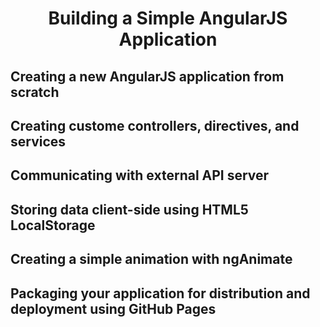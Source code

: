 <h1 align= "center">Building a Simple AngularJS Application</h1>
<h2>Creating a new AngularJS application from scratch
<h2>Creating custome controllers, directives, and services
<h2>Communicating with external API server
<h2>Storing data client-side using HTML5 LocalStorage
<h2>Creating a simple animation with ngAnimate
<h2>Packaging your application for distribution and deployment using GitHub Pages
